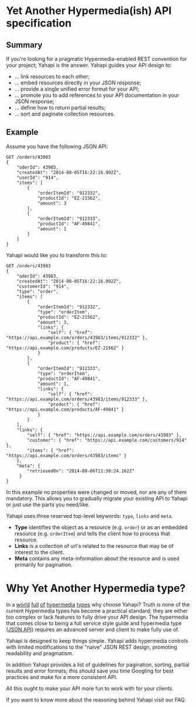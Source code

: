 # Yet Another Hypermedia(ish) API specification

## Summary

If you're looking for a pragmatic Hypermedia-enabled REST convention for your project; Yahapi is the answer. Yahapi guides your API design to:

- … link resources to each other;
- … embed resources directly in your JSON response;
- … provide a single unified error format for your API;
- … promote you to add references to your API documentation in your JSON response;
- … define how to return partial results;
- … sort and paginate collection resources.

## Example

Assume you have the following JSON API:

```
GET /orders/43983
{
    "oderId": 43983,
    "createdAt": "2014-08-05T16:22:16.992Z",
    "userId": "914",
    "items": [
        {
            "orderItemId": "912332",
            "productId": "EZ-21562",
            "amount": 3
        },
        {
            "orderItemId": "912333",
            "productId": "AF-49841",
            "amount": 1
        }
    ]
}
```

Yahapi would like you to transform this to:

```
GET /orders/43983
{
    "oderId": 43983,
    "createdAt": "2014-08-05T16:22:16.992Z",
    "customerId": "914",
    "type": "order",
    "items": [
        {
            "orderItemId": "912332",
            "type": "orderItem",
            "productId": "EZ-21562",
            "amount": 3,
            "links": {
                "self": { "href": "https://api.example.com/orders/43983/items/912332" },
                "product": { "href": "https://api.example.com/products/EZ-21562" }
            }
        },
        {
            "orderItemId": "912333",
            "type": "orderItem",
            "productId": "AF-49841",
            "amount": 1,
            "links": {
                "self": { "href": "https://api.example.com/orders/43983/items/912333" },
                "product": { "href": "https://api.example.com/products/AF-49841" }
            }
        }
    ],
    "links": {
        "self": { "href": "https://api.example.com/orders/43983" },
        "customer": { "href": "https://api.example.com/customers/914" },
        "items": { "href": "https://api.example.com/orders/43983/items" }
    },
    "meta": {
    	"retrievedOn": "2014-08-06T11:38:24.162Z"
	 }
}
```

In this example no properties were changed or moved, nor are any of them mandatory. This allows you to gradually migrate your existing API to Yahapi or just use the parts you need/like.

Yahapi uses three reserved top-level keywords: `type`, `links` and `meta`. 

* **Type** identifies the object as a resource (e.g. `order`) or as an embedded resource (e.g. `orderItem`) and tells the client how to process that resource.
* **Links** is a collection of url's related to the resource that may be of interest to the client.
* **Meta** contains any meta-information about the resource and is used primarily for pagination.

# Why Yet Another Hypermedia type?

In a [world](http://json-ld.org/) [full](http://stateless.co/hal_specification.html) [of](https://github.com/kevinswiber/siren) [hypermedia](http://amundsen.com/media-types/collection/) [types](http://jsonapi.org/) why choose Yahapi? Truth is none of the current Hypermedia types has become a practical standard; they are either too complex or lack features to fully drive your API design. The hypermedia that comes close to being a full service style guide and hypermedia type ([JSON API](http://jsonapi.org/)) requires an advanced server and client to make fully use of. 

Yahapi is designed to keep things simple. Yahapi adds hypermedia controls with limited modifications to the "naive" JSON REST design, promoting readability and pragmatism.

In addition Yahapi provides a list of guidelines for pagination, sorting, partial results and error formats; this should save you time Googling for best practices and make for a more consistent API.

All this ought to make your API more fun to work with for your clients.

If you want to know more about the reasoning behind Yahapi visit our FAQ.